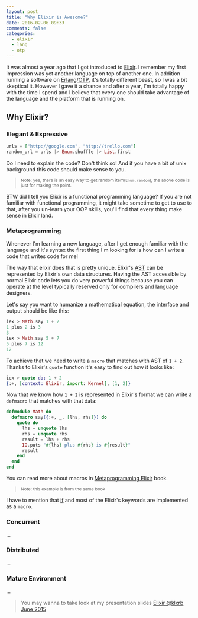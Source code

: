 ```yaml
---
layout: post
title: "Why Elixir is Awesome?"
date: 2016-02-06 09:33
comments: false
categories:
  - elixir
  - lang
  - otp
---
```


It was almost a year ago that I got introduced to [Elixir](http://elixir-lang.org).
I remember my first impression was yet another language on top of another one.
In addition running a software on [Erlang/OTP](http://www.erlang.org/), it's totally different beast,
so I was a bit skeptical it. However I gave it a chance and after a year,
I'm totally happy with the time I spend and
I believe that every one should take advantage of the language and the platform that is running on.


## Why Elixir?

<!-- more -->
### Elegant & Expressive

```elixir
urls = ["http://google.com", "http://trello.com"]
random_url = urls |> Enum.shuffle |> List.first
```

Do I need to explain the code? Don't think so!
And if you have a bit of unix background this code should make sense to you.

> <small>Note: yes, there is an easy way to get random item(`Enum.random`), the above code is just for making the point.</small>

BTW did I tell you Elixir is a functional programming language?
If you are not familiar with functional programming, it might take sometime to get to use
to that, after you un-learn your OOP skills, you'll find that every thing make sense in Elixir land.

### Metaprogramming
Whenever I'm learning a new language, after I get enough familiar with the language and it's syntax the first thing
I'm looking for is how can I write a code that writes code for me!

The way that elixir does that is pretty unique. Elixir's
[AST](https://en.wikipedia.org/wiki/Abstract_syntax_tree) can be represented by Elixir's own data
structures. Having the AST accessible by normal Elixir code lets you do very powerful
things because you can operate at the level typically reserved only for compilers and language designers.

Let's say you want to humanize a mathematical equation, the interface and output should be like this:

```elixir
iex > Math.say 1 + 2
1 plus 2 is 3
3
iex > Math.say 5 + 7
5 plus 7 is 12
12
```

To achieve that we need to write a `macro` that matches with AST of `1 + 2`.
Thanks to Elixir's `quote` function it's easy to find out how it looks like:

```elixir
iex > quote do: 1 + 2
{:+, [context: Elixir, import: Kernel], [1, 2]}
```

Now that we know how `1 + 2` is represented in Elixir's format we can write a `defmacro` that
matches with that data:

```elixir
defmodule Math do
  defmacro say({:+, _, [lhs, rhs]}) do
    quote do
      lhs = unquote lhs
      rhs = unquote rhs
      result = lhs + rhs
      IO.puts "#{lhs} plus #{rhs} is #{result}"
      result
    end
  end
end
```

You can read more about macros in
[Metaprogramming Elixir](https://pragprog.com/book/cmelixir/metaprogramming-elixir) book.

> <small>Note: this example is from the same book</small>

I have to mention that
[if](http://elixir-lang.org/docs/master/elixir/Kernel.html#if/2) and most of the Elixir's keywords
are implemented as a `macro`.

### Concurrent
...
### Distributed
...
### Mature Environment
...


> You may wanna to take look at my presentation slides [Elixir @klxrb June 2015](https://github.com/slashmili/talks/tree/master/2015/elixir-klxrb-june)
